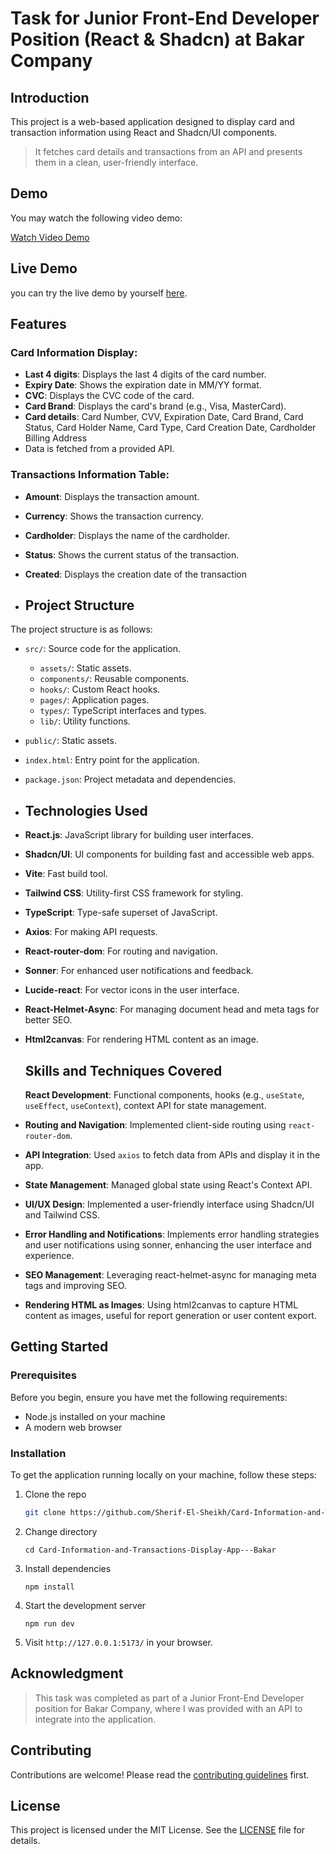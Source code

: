 # Task for Junior Front-End Developer Position (React & Shadcn) at Bakar Company

## Introduction
This project is a web-based application designed to display card and transaction information using React and Shadcn/UI components.
>It fetches card details and transactions from an API and presents them in a clean, user-friendly interface.

## Demo
You may watch the following video demo:

[Watch Video Demo](https://drive.google.com/file/d/1bJc_ehAURw6WW6-GC_GfB906AYs_4Eoq/view?usp=sharing)


## Live Demo
  you can try the live demo by yourself [here]().


## Features

### Card Information Display:
- **Last 4 digits**: Displays the last 4 digits of the card number.
- **Expiry Date**: Shows the expiration date in MM/YY format.
- **CVC**: Displays the CVC code of the card.
- **Card Brand**: Displays the card's brand (e.g., Visa, MasterCard).
- **Card details**: Card Number, CVV, Expiration Date, Card Brand, Card Status, Card Holder Name, Card Type, Card Creation Date, Cardholder Billing Address 
-  Data is fetched from a provided API.

### Transactions Information Table:
- **Amount**: Displays the transaction amount.
- **Currency**: Shows the transaction currency.
- **Cardholder**: Displays the name of the cardholder.
- **Status**: Shows the current status of the transaction.
- **Created**: Displays the creation date of the transaction

- ## Project Structure

The project structure is as follows:

- `src/`: Source code for the application.
  - `assets/`: Static assets.
  - `components/`: Reusable components.
  - `hooks/`: Custom React hooks.
  - `pages/`: Application pages.
  - `types/`: TypeScript interfaces and types.
  - `lib/`: Utility functions.
- `public/`: Static assets.
- `index.html`: Entry point for the application.
- `package.json`: Project metadata and dependencies.

- ## Technologies Used
- **React.js**: JavaScript library for building user interfaces.
- **Shadcn/UI**: UI components for building fast and accessible web apps.
- **Vite**: Fast build tool.
- **Tailwind CSS**: Utility-first CSS framework for styling.
- **TypeScript**: Type-safe superset of JavaScript.
- **Axios**: For making API requests.
- **React-router-dom**: For routing and navigation.
- **Sonner**: For enhanced user notifications and feedback.
- **Lucide-react**: For vector icons in the user interface.
- **React-Helmet-Async**: For managing document head and meta tags for better SEO.
- **Html2canvas**: For rendering HTML content as an image.

  ## Skills and Techniques Covered
  **React Development**: Functional components, hooks (e.g., `useState`, `useEffect`, `useContext`), context API for state management.
- **Routing and Navigation**: Implemented client-side routing using `react-router-dom`.
- **API Integration**: Used `axios` to fetch data from APIs and display it in the app.
- **State Management**: Managed global state using React's Context API.
- **UI/UX Design**: Implemented a user-friendly interface using Shadcn/UI and Tailwind CSS.
- **Error Handling and Notifications**: Implements error handling strategies and user notifications using sonner, enhancing the user interface and experience.
- **SEO Management**: Leveraging react-helmet-async for managing meta tags and improving SEO.
- **Rendering HTML as Images**: Using html2canvas to capture HTML content as images, useful for report generation or user content export.

## Getting Started

### Prerequisites

Before you begin, ensure you have met the following requirements:

- Node.js installed on your machine
- A modern web browser

### Installation

To get the application running locally on your machine, follow these steps:

1. Clone the repo

   ```sh
   git clone https://github.com/Sherif-El-Sheikh/Card-Information-and-Transactions-Display-App---Bakar
   ```

2. Change directory

   ```shell
   cd Card-Information-and-Transactions-Display-App---Bakar
   ```

3. Install dependencies

   ```shell
   npm install
   ```

4. Start the development server

   ```shell
   npm run dev
   ```

5. Visit `http://127.0.0.1:5173/` in your browser.

## Acknowledgment

> This task was completed as part of a Junior Front-End Developer position for Bakar Company, where I was provided with an API to integrate into the application.

## Contributing

Contributions are welcome! Please read the [contributing guidelines](CONTRIBUTING.md) first.

## License

This project is licensed under the MIT License. See the [LICENSE](LICENSE.md) file for details.

